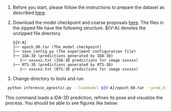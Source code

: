 1. Before you start, please follow the instructions to prepare the dataset as described [here](https://github.com/Nicholasli1995/SNVC/blob/master/docs/DATASET.md). 

2. Download the model checkpoint and coarse proposals [here](https://drive.google.com/file/d/18fL0DAuq7L4Xe-k-gytYIo-nRQEXSjKI/view?usp=share_link). The files in the zipped file have the following structure. ${V-A} denotes the unzipped file directory.

   ```
   ${V-A}
   ├── epoch_80.tar (The model checkpoint)
   ├── save_config.py (The experiment configuration file)
   ├── IDA-3D (predictions generated by IDA-3D)
      ├── xxxxxx.txt (IDA-3D predictions for image xxxxxx)
   ├── RTS-3D (predictions generated by RTS-3D)
      ├── xxxxxx.txt (RTS-3D predictions for image xxxxxx)      
   ```
   
3. Change directory to tools and run

```bash
 python inference_agnostic.py --loadmodel ${V-A}/epoch_80.tar --pred_dir ${V-A}/IDA-3D --devices "0" --debug
```

This command loads a IDA-3D prediction, refines its pose and visualize the process. You should be able to see figures like below:

